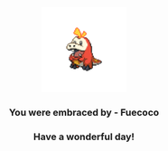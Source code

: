 <p align="center">
    <img src="https://raw.githubusercontent.com/PokeAPI/sprites/master/sprites/pokemon/909.png" width="150" height="150">
</p>
<h3 align="center">You were embraced by - <b>Fuecoco</b></h3>
<h3 align="center">Have a wonderful day!</h3>
